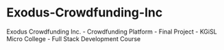 # Exodus-Crowdfunding-Inc
Exodus Crowdfunding Inc.  - Crowdfunding Platform - Final Project - KGiSL Micro College - Full Stack Development Course
